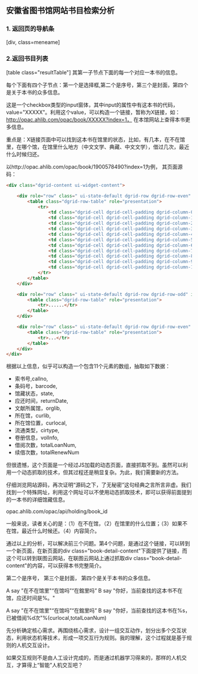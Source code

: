 ## 安徽省图书馆网站书目检索分析

### 1. 返回页的导航条

[div, class=meneame]

### 2.返回书目列表

[table class="resultTable"] 其第一子节点<tbody>下面的每一个<tr>对应一本书的信息。

每个<tr>下面有四个子节点<td>：第一个<TD>是选择框,第二个<TD>是序号，第三个<TD>是封面，第四个<TD>是关于本书的众多信息。

这是一个checkbox类型的input窗体，其中input的属性中有这本书的代码，value="XXXXX"。利用这个value，可以构造一个链接，暂称为X链接，如：http://opac.ahlib.com/opac/book/XXXXX?index=1， 在本馆网站上查得本书更多信息。

重点是：X链接页面中可以找到这本书在馆里的状态，比如，有几本，在不在馆里，在哪个馆，在馆里什么地方（中文文学、典藏、中文文学），借过几次，最近什么时候归还。

以http://opac.ahlib.com/opac/book/1900578490?index=1为例， 其页面源码：

```html
<div class="dgrid-content ui-widget-content">

	<div role="row" class=" ui-state-default dgrid-row dgrid-row-even" id="holdingGrid-row-undefined">
		<table class="dgrid-row-table" role="presentation">
			<tr>
				<td class="dgrid-cell dgrid-cell-padding dgrid-column-0 field-callno" role="gridcell">I266/1057/2018</td>
				<td class="dgrid-cell dgrid-cell-padding dgrid-column-1 field-barcode" role="gridcell">2642404</td>
				<td class="dgrid-cell dgrid-cell-padding dgrid-column-2 field-state" role="gridcell">借出</td>
				<td class="dgrid-cell dgrid-cell-padding dgrid-column-3 field-returnDate" role="gridcell">2019-12-31</td>
				<td class="dgrid-cell dgrid-cell-padding dgrid-column-4 field-orglib" role="gridcell">安徽省馆</td>
				<td class="dgrid-cell dgrid-cell-padding dgrid-column-5 field-curlib" role="gridcell">安徽省馆</td>
				<td class="dgrid-cell dgrid-cell-padding dgrid-column-6 field-curlocal" role="gridcell">文学室</td>
				<td class="dgrid-cell dgrid-cell-padding dgrid-column-7 field-cirtype" role="gridcell">中文文学</td>
				<td class="dgrid-cell dgrid-cell-padding dgrid-column-8 field-volInfo" role="gridcell"></td>
				<td class="dgrid-cell dgrid-cell-padding dgrid-column-9 field-totalLoanNum" role="gridcell">2</td>
				<td class="dgrid-cell dgrid-cell-padding dgrid-column-10 field-totalRenewNum" role="gridcell">0</td>
			</tr>
		</table>
	</div>

	<div role="row" class=" ui-state-default dgrid-row dgrid-row-odd" id="holdingGrid-row-undefined">
		<table class="dgrid-row-table" role="presentation">
			<tr>......</tr>
		</table>
	</div>

	<div role="row" class=" ui-state-default dgrid-row dgrid-row-even" id="holdingGrid-row-undefined">
		<table class="dgrid-row-table" role="presentation">
			<tr>...</tr>
		</table>
	</div>
</div>
```
根据以上信息，似乎可以构造一个包含11个元素的数组，抽取如下数据：

+ 索书号,callno,
+ 条码号，barcode,
+ 馆藏状态，state,
+ 应还时间，returnDate,
+ 文献所属馆，orglib,
+ 所在馆，curlib,
+ 所在馆位置，curlocal,
+ 流通类型，cirtype,
+ 卷册信息，volInfo,
+ 借阅次数，totalLoanNum,
+ 续借次数，totalRenewNum

但很遗憾，这个页面是一个经过JS加载的动态页面，直接抓取不到。虽然可以利用一个动态抓取的技术，但其过程还是稍显复杂。为此，我们需要新的方法。

仔细浏览网站源码，再次证明“源码之下，了无秘密”这句经典之言所言非虚。我们找到一个特殊网址，利用这个网址可以不使用动态抓取技术，即可以获得前面提到的一本书的详细馆藏信息。

opac.ahlib.com/opac/api/holding/book_id

一般来说，读者关心的是：（1）在不在馆，（2）在馆里的什么位置；（3）如果不在馆，最近什么时候还。（4）内容简介。

通过以上的分析，可以解决前三个问题。第4个问题，是通过这个链接，可以转到一个新页面，在新页面的div class="book-detail-content"下面提供了<a>链接，而这个<a>可以转到联图云网站，在联图云网站上通过抓取div class="book-detail-content"的内容，可以获得本书完整简介。

第二个<TD>是序号，
第三个<TD>是封面，
第四个<TD>是关于本书的众多信息。


A say "在不在馆里"“在馆吗”“在錧里吗”
B say "你好，当前查找的这本书不在馆，应还时间是%。"

A say "在不在馆里"“在馆吗”“在錧里吗”
B say "你好，当前查找的这本书在%s，已被借阅%d次"%(curlocal,totalLoanNum)


先分析确定核心需求。再围绕核心需求，设计一组交互动作，划分出多个交互状态，利用状态机等技术，形成一项交互行为规则。我的理解，这个过程就是基于规则的人机交互设计。

如果交互规则不是由人工设计完成的，而是通过机器学习得来的，那样的人机交互，才算得上“智能”人机交互吧？






